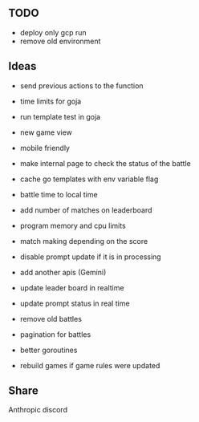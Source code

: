 ## TODO

* deploy only gcp run
* remove old environment

## Ideas

* send previous actions to the function
* time limits for goja
* run template test in goja
* new game view
* mobile friendly
* make internal page to check the status of the battle
* cache go templates with env variable flag
* battle time to local time
* add number of matches on leaderboard
* program memory and cpu limits
* match making depending on the score
* disable prompt update if it is in processing

* add another apis (Gemini)
* update leader board in realtime
* update prompt status in real time
* remove old battles
* pagination for battles
* better goroutines
* rebuild games if game rules were updated

## Share

Anthropic discord
